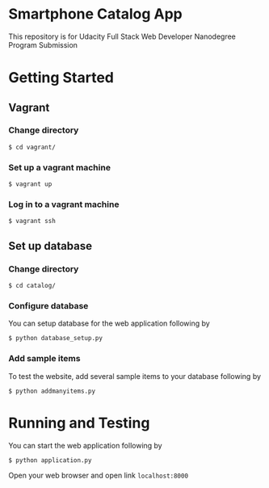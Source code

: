 # Smartphone Catalog App

This repository is for Udacity Full Stack Web Developer Nanodegree Program Submission

# Getting Started
## Vagrant
### Change directory
```
$ cd vagrant/
```
### Set up a vagrant machine
```
$ vagrant up
```
### Log in to a vagrant machine
```
$ vagrant ssh
```

## Set up database
### Change directory
```
$ cd catalog/
```
### Configure database
You can setup database for the web application following by
```
$ python database_setup.py
```

### Add sample items
To test the website, add several sample items to your database following by
```
$ python addmanyitems.py
```

# Running and Testing
You can start the web application following by
```
$ python application.py
```
Open your web browser and open link `localhost:8000`
